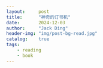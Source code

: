 ```yaml
---
layout:     post
title:      "神奇的订书机"
date:       2024-12-03
author:     "Jack Ding"
header-img:	"img/post-bg-read.jpg"
catalog:	true
tags:
    - reading
	- book
---
```



